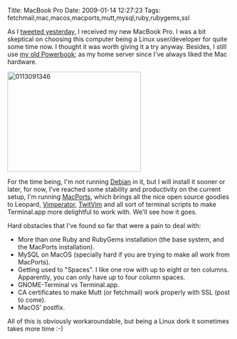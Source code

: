 Title: MacBook Pro
Date: 2009-01-14 12:27:23
Tags: fetchmail,mac,macos,macports,mutt,mysql,ruby,rubygems,ssl

As I <a href="http://twitter.com/habanerd/status/1116401225 ">tweeted yesterday</a>, I received my new MacBook Pro. I was a bit skeptical on choosing this computer being a Linux user/developer for quite some time now. I thought it was worth giving it a try anyway. Besides, I still use <a href="http://log.damog.net/2005/12/un-amor-mas-en-mi-vida/">my old Powerbook</a>; as my home server since I've always liked the Mac hardware.

<a href="http://damog.net/old/axiombox/2009/01/0113091346.jpg"><img class="size-medium wp-image-791 alignright" title="0113091346" src="http://damog.net/old/axiombox/2009/01/0113091346-300x225.jpg" alt="0113091346" width="300" height="225" /></a>

For the time being, I'm not running <a href="http://debian.org">Debian</a> in it, but I will install it sooner or later, for now, I've reached some stability and productivity on the current setup, I'm running <a href="http://macports.org">MacPorts</a>, which brings all the nice open source goodies to Leopard, <a href="http://vimperator.org">Vimperator</a>, <a href="http://www.vim.org/scripts/script.php?script_id=2204">TwitVim</a> and all sort of terminal scripts to make Terminal.app more delightful to work with. We'll see how it goes.

Hard obstacles that I've found so far that were a pain to deal with:
<ul>
	<li>More than one Ruby and RubyGems installation (the base system, and the MacPorts installation).</li>
	<li>MySQL on MacOS (specially hard if you are trying to make all work from MacPorts).</li>
	<li>Getting used to "Spaces". I like one row with up to eight or ten columns. Apparently, you can only have up to four column spaces.</li>
	<li>GNOME-Terminal vs Terminal.app.</li>
	<li>CA certificates to make Mutt (or fetchmail) work properly with SSL (post to come).</li>
	<li>MacOS' postfix.</li>
</ul>
All of this is obviously workaroundable, but being a Linux dork it sometimes takes more time :-)